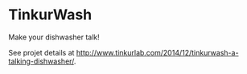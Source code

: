 # TinkurWash
Make your dishwasher talk!

See projet details at http://www.tinkurlab.com/2014/12/tinkurwash-a-talking-dishwasher/.
